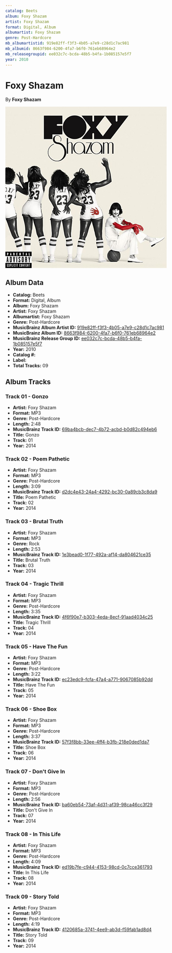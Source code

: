 ```yaml
---
catalog: Beets
album: Foxy Shazam
artist: Foxy Shazam
format: Digital, Album
albumartist: Foxy Shazam
genre: Post-Hardcore
mb_albumartistid: 919e82ff-f3f3-4b05-a7e9-c28d1c7ac981
mb_albumid: 8663f984-6200-4fa7-b6f0-761eb68964e2
mb_releasegroupid: ee032c7c-bcda-48b5-b4fa-1b085157e5f7
year: 2010
---
```


# Foxy Shazam

By **Foxy Shazam**

![](../../assets/beetscovers/Foxy_Shazam-Foxy_Shazam.jpg)

## Album Data

- **Catalog:** Beets
- **Format:** Digital, Album
- **Album:** Foxy Shazam
- **Artist:** Foxy Shazam
- **Albumartist:** Foxy Shazam
- **Genre:** Post-Hardcore
- **MusicBrainz Album Artist ID:** [919e82ff-f3f3-4b05-a7e9-c28d1c7ac981](https://musicbrainz.org/artist/919e82ff-f3f3-4b05-a7e9-c28d1c7ac981)
- **MusicBrainz Album ID:** [8663f984-6200-4fa7-b6f0-761eb68964e2](https://musicbrainz.org/release/8663f984-6200-4fa7-b6f0-761eb68964e2)
- **MusicBrainz Release Group ID:** [ee032c7c-bcda-48b5-b4fa-1b085157e5f7](https://musicbrainz.org/release-group/ee032c7c-bcda-48b5-b4fa-1b085157e5f7)
- **Year:** 2010
- **Catalog #:** 
- **Label:** 
- **Total Tracks:** 09

## Album Tracks

### Track 01 - Gonzo

- **Artist:** Foxy Shazam
- **Format:** MP3
- **Genre:** Post-Hardcore
- **Length:** 2:48
- **MusicBrainz Track ID:** [69ba4bcb-dec7-4b72-acbd-b0d82c494eb6](https://musicbrainz.org/recording/69ba4bcb-dec7-4b72-acbd-b0d82c494eb6)
- **Title:** Gonzo
- **Track:** 01
- **Year:** 2014

### Track 02 - Poem Pathetic

- **Artist:** Foxy Shazam
- **Format:** MP3
- **Genre:** Post-Hardcore
- **Length:** 3:09
- **MusicBrainz Track ID:** [d2dc4e43-24a4-4292-bc30-0a89cb3c8da9](https://musicbrainz.org/recording/d2dc4e43-24a4-4292-bc30-0a89cb3c8da9)
- **Title:** Poem Pathetic
- **Track:** 02
- **Year:** 2014

### Track 03 - Brutal Truth

- **Artist:** Foxy Shazam
- **Format:** MP3
- **Genre:** Rock
- **Length:** 2:53
- **MusicBrainz Track ID:** [1e3bead0-1f77-492a-af14-da804621ce35](https://musicbrainz.org/recording/1e3bead0-1f77-492a-af14-da804621ce35)
- **Title:** Brutal Truth
- **Track:** 03
- **Year:** 2014

### Track 04 - Tragic Thrill

- **Artist:** Foxy Shazam
- **Format:** MP3
- **Genre:** Post-Hardcore
- **Length:** 3:35
- **MusicBrainz Track ID:** [4f6f90e7-b303-4eda-8ecf-91aad4034c25](https://musicbrainz.org/recording/4f6f90e7-b303-4eda-8ecf-91aad4034c25)
- **Title:** Tragic Thrill
- **Track:** 04
- **Year:** 2014

### Track 05 - Have The Fun

- **Artist:** Foxy Shazam
- **Format:** MP3
- **Genre:** Post-Hardcore
- **Length:** 3:22
- **MusicBrainz Track ID:** [ec23edc9-fcfa-47a4-a771-9067085b92dd](https://musicbrainz.org/recording/ec23edc9-fcfa-47a4-a771-9067085b92dd)
- **Title:** Have The Fun
- **Track:** 05
- **Year:** 2014

### Track 06 - Shoe Box

- **Artist:** Foxy Shazam
- **Format:** MP3
- **Genre:** Post-Hardcore
- **Length:** 3:37
- **MusicBrainz Track ID:** [57f3f8bb-33ee-4ff4-b3fb-218e0ded1da7](https://musicbrainz.org/recording/57f3f8bb-33ee-4ff4-b3fb-218e0ded1da7)
- **Title:** Shoe Box
- **Track:** 06
- **Year:** 2014

### Track 07 - Don't Give In

- **Artist:** Foxy Shazam
- **Format:** MP3
- **Genre:** Post-Hardcore
- **Length:** 2:56
- **MusicBrainz Track ID:** [ba60eb54-73af-4d31-af39-98ca46cc3f29](https://musicbrainz.org/recording/ba60eb54-73af-4d31-af39-98ca46cc3f29)
- **Title:** Don't Give In
- **Track:** 07
- **Year:** 2014

### Track 08 - In This Life

- **Artist:** Foxy Shazam
- **Format:** MP3
- **Genre:** Post-Hardcore
- **Length:** 4:09
- **MusicBrainz Track ID:** [ed19b7fe-c944-4153-98cd-0c7cce361793](https://musicbrainz.org/recording/ed19b7fe-c944-4153-98cd-0c7cce361793)
- **Title:** In This Life
- **Track:** 08
- **Year:** 2014

### Track 09 - Story Told

- **Artist:** Foxy Shazam
- **Format:** MP3
- **Genre:** Post-Hardcore
- **Length:** 4:19
- **MusicBrainz Track ID:** [4120685a-3741-4ee9-ab3d-f59fab1ad8d4](https://musicbrainz.org/recording/4120685a-3741-4ee9-ab3d-f59fab1ad8d4)
- **Title:** Story Told
- **Track:** 09
- **Year:** 2014

